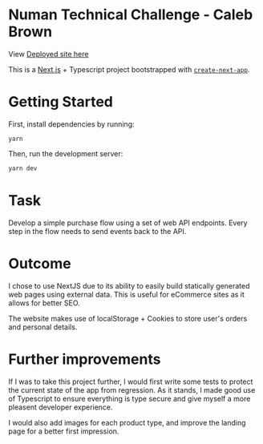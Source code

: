 # Numan Technical Challenge - Caleb Brown

View [Deployed site here](https://numan-technical-challenge.vercel.app/)

This is a [Next.js](https://nextjs.org/) + Typescript project bootstrapped with [`create-next-app`](https://github.com/vercel/next.js/tree/canary/packages/create-next-app).

# Getting Started

First, install dependencies by running:
```
yarn
```

Then, run the development server:

```bash
yarn dev
```

# Task

Develop a simple purchase flow using a set of web API endpoints. Every step in the flow needs to send events back to the API.

# Outcome

I chose to use NextJS due to its ability to easily build statically generated web pages using external data. This is useful for eCommerce sites as it allows for better SEO.

The website makes use of localStorage + Cookies to store user's orders and personal details.


# Further improvements

If I was to take this project further, I would first write some tests to protect the current state of the app from regression. As it stands, I made good use of Typescript to ensure everything is type secure and give myself a more pleasent developer experience.

I would also add images for each product type, and improve the landing page for a better first impression.


